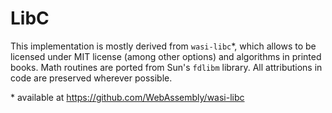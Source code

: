 LibC
=====

This implementation is mostly derived from `wasi-libc`*, which allows to be licensed
under MIT license (among other options) and algorithms in printed books. 
Math routines are ported from Sun's `fdlibm` library. 
All attributions in code are preserved wherever possible.

\* available at https://github.com/WebAssembly/wasi-libc
